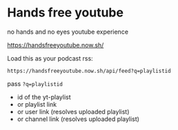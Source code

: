# Hands free youtube

no hands and no eyes youtube experience

https://handsfreeyoutube.now.sh/


Load this as your podcast rss:

```
https://handsfreeyoutube.now.sh/api/feed?q=playlistid
```

pass `?q=playlistid`

- id of the yt-playlist
- or playlist link
- or user link (resolves uploaded playlist)
- or channel link (resolves uploaded playlist)
